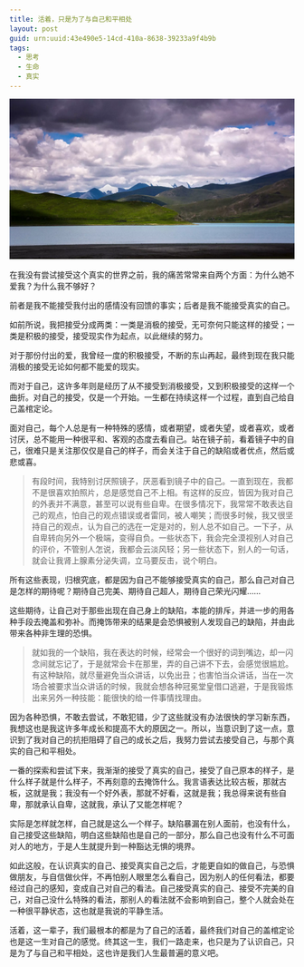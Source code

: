 ```yaml
---
title: 活着，只是为了与自己和平相处
layout: post
guid: urn:uuid:43e490e5-14cd-410a-8638-39233a9f4b9b
tags:
  - 思考
  - 生命
  - 真实
---
```



[![](/media/files/2010/10/01/phxc.png)](https://bolg-1257385283.cos.ap-chengdu.myqcloud.com/2010/10/01/phxc.png)

在我没有尝试接受这个真实的世界之前，我的痛苦常常来自两个方面：为什么她不爱我？为什么我不够好？

前者是我不能接受我付出的感情没有回馈的事实；后者是我不能接受真实的自己。

如前所说，我把接受分成两类：一类是消极的接受，无可奈何只能这样的接受；一类是积极的接受，接受现实作为起点，以此继续的努力。

对于那份付出的爱，我曾经一度的积极接受，不断的东山再起，最终到现在我只能消极的接受无论如何都不能爱的现实。

而对于自己，这许多年则是经历了从不接受到消极接受，又到积极接受的这样一个曲折。对自己的接受，仅是一个开始。一生都在持续这样一个过程，直到自己给自己盖棺定论。

面对自己，每个人总是有一种特殊的感情，或者期望，或者失望，或者喜欢，或者讨厌，总不能用一种很平和、客观的态度去看自己。站在镜子前，看着镜子中的自己，很难只是关注那仅仅是自己的样子，而会关注于自己的缺陷或者优点，然后或悲或喜。

>有段时间，我特别讨厌照镜子，厌恶看到镜子中的自己。一直到现在，我都不是很喜欢拍照片，总是感觉自己不上相。有这样的反应，皆因为我对自己的外表并不满意，甚至可以说有些自卑。在很多情况下，我常常不敢表达自己的观点，怕自己的观点错误或者雷同，被人嘲笑；而很多时候，我又很坚持自己的观点，认为自己的选在一定是对的，别人总不如自己。一下子，从自卑转向另外一个极端，变得自负。一些状态下，我会完全漠视别人对自己的评价，不管别人怎说，我都会云淡风轻；另一些状态下，别人的一句话，就会让我肾上腺素分泌失调，立马要反击，说个明白。

所有这些表现，归根究底，都是因为自己不能够接受真实的自己，那么自己对自己是怎样的期待呢？期待自己完美、期待自己超人，期待自己荣光闪耀……

这些期待，让自己对于那些出现在自己身上的缺陷，本能的排斥，并进一步的用各种手段去掩盖和弥补。而掩饰带来的结果是会恐惧被别人发现自己的缺陷，并由此带来各种非生理的恐惧。

>就如我的一个缺陷，我在表达的时候，经常会一个很好的词到嘴边，却一闪念间就忘记了，于是就常会卡在那里，弄的自己讲不下去，会感觉很尴尬。有这种缺陷，就尽量避免当众讲话，以免出丑；也害怕当众讲话，当在一次场合被要求当众讲话的时候，我就会想各种冠冕堂皇借口逃避，于是我锻炼出来另外一种技能：能很快的给一件事情找理由。

因为各种恐惧，不敢去尝试，不敢犯错，少了这些就没有办法很快的学习新东西，我想这也是我这许多年成长和提高不大的原因之一。所以，当意识到了这一点，意识到了我对自己的抗拒阻碍了自己的成长之后，我努力尝试去接受自己，与那个真实的自己和平相处。

一番的探索和尝试下来，我渐渐的接受了真实的自己，接受了自己原本的样子，是什么样子就是什么样子，不再刻意的去掩饰什么。我言语表达比较古板，那就古板，这就是我；我没有一个好外表，那就不好看，这就是我；我总得来说有些自卑，那就承认自卑，这就我，承认了又能怎样呢？

实际是怎样就怎样，自己就是这么一个样子。缺陷暴漏在别人面前，也没有什么，自己接受这些缺陷，明白这些缺陷也是自己的一部分，那么自己也没有什么不可面对人的地方，于是人生就提升到一种豁达无惧的境界。

如此这般，在认识真实的自己、接受真实自己之后，才能更自如的做自己，与恐惧做朋友，与自信做伙伴，不再怕别人眼里怎么看自己，因为别人的任何看法，都要经过自己的感知，变成自己对自己的看法。自己接受真实的自己、接受不完美的自己，对自己没什么特殊的看法，那别人的看法就不会影响到自己，整个人就会处在一种很平静状态，这也就是我说的平静生活。

活着，这一辈子，我们最根本的都是为了自己的活着，最终我们对自己的盖棺定论也是这一生对自己的感觉。终其这一生，我们一路走来，也只是为了认识自己，只是为了与自己和平相处，这也许是我们人生最普遍的意义吧。